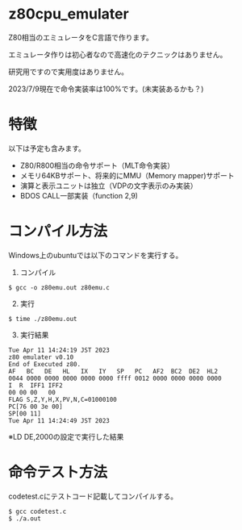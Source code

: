# z80cpu_emulater

Z80相当のエミュレータをC言語で作ります。

エミュレータ作りは初心者なので高速化のテクニックはありません。

研究用ですので実用度はありません。

2023/7/9現在で命令実装率は100%です。(未実装あるかも？)


# 特徴

以下は予定も含みます。

- Z80/R800相当の命令サポート（MLT命令実装）
- メモリ64KBサポート、将来的にMMU（Memory mapper)サポート
- 演算と表示ユニットは独立（VDPの文字表示のみ実装）
- BDOS CALL一部実装（function 2,9)

# コンパイル方法

Windows上のubuntuでは以下のコマンドを実行する。

1. コンパイル
```
$ gcc -o z80emu.out z80emu.c
```

2. 実行
```
$ time ./z80emu.out
```

3. 実行結果
```
Tue Apr 11 14:24:19 JST 2023
z80 emulater v0.10
End of Executed z80.
AF   BC   DE   HL   IX   IY   SP   PC   AF2  BC2  DE2  HL2
0044 0000 0000 0000 0000 0000 ffff 0012 0000 0000 0000 0000
I  R  IFF1 IFF2
00 00 00   00
FLAG S,Z,Y,H,X,PV,N,C=01000100
PC[76 00 3e 00]
SP[00 11]
Tue Apr 11 14:24:49 JST 2023
```

※LD DE,2000の設定で実行した結果

# 命令テスト方法

codetest.cにテストコード記載してコンパイルする。

```
$ gcc codetest.c
$ ./a.out
```
